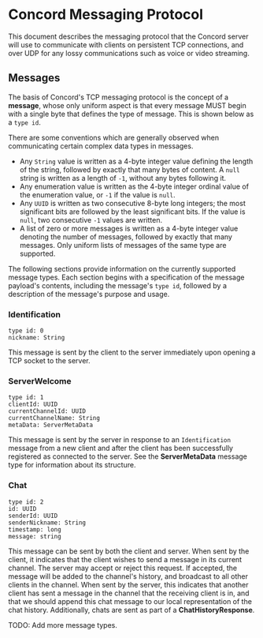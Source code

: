 # Concord Messaging Protocol
This document describes the messaging protocol that the Concord server will use to communicate with clients on persistent TCP connections, and over UDP for any lossy communications such as voice or video streaming.

## Messages
The basis of Concord's TCP messaging protocol is the concept of a **message**, whose only uniform aspect is that every message MUST begin with a single byte that defines the type of message. This is shown below as a `type id`.

There are some conventions which are generally observed when communicating certain complex data types in messages.

- Any `String` value is written as a 4-byte integer value defining the length of the string, followed by exactly that many bytes of content. A `null` string is written as a length of `-1`, without any bytes following it.
- Any enumeration value is written as the 4-byte integer ordinal value of the enumeration value, or `-1` if the value is `null`.
- Any `UUID` is written as two consecutive 8-byte long integers; the most significant bits are followed by the least significant bits. If the value is `null`, two consecutive `-1` values are written.
- A list of zero or more messages is written as a 4-byte integer value denoting the number of messages, followed by exactly that many messages. Only uniform lists of messages of the same type are supported.

The following sections provide information on the currently supported message types. Each section begins with a specification of the message payload's contents, including the message's `type id`, followed by a description of the message's purpose and usage.

### Identification
```
type id: 0
nickname: String
```
This message is sent by the client to the server immediately upon opening a TCP socket to the server.

### ServerWelcome
```
type id: 1
clientId: UUID
currentChannelId: UUID
currentChannelName: String
metaData: ServerMetaData
```
This message is sent by the server in response to an `Identification` message from a new client and after the client has been successfully registered as connected to the server. See the **ServerMetaData** message type for information about its structure.

### Chat
```
type id: 2
id: UUID
senderId: UUID
senderNickname: String
timestamp: long
message: string
```
This message can be sent by both the client and server. When sent by the client, it indicates that the client wishes to send a message in its current channel. The server may accept or reject this request. If accepted, the message will be added to the channel's history, and broadcast to all other clients in the channel. When sent by the server, this indicates that another client has sent a message in the channel that the receiving client is in, and that we should append this chat message to our local representation of the chat history. Additionally, chats are sent as part of a **ChatHistoryResponse**.

TODO: Add more message types.

